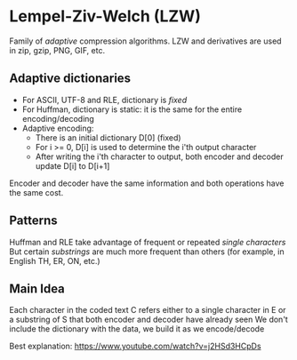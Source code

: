 Lempel-Ziv-Welch (LZW)
===========

Family of *adaptive* compression algorithms.
LZW and derivatives are used in zip, gzip, PNG, GIF, etc.

Adaptive dictionaries
-----------
* For ASCII, UTF-8 and RLE, dictionary is *fixed*
* For Huffman, dictionary is static: it is the same for the entire encoding/decoding
* Adaptive encoding:
    * There is an initial dictionary D[0] (fixed)
    * For i >= 0, D[i] is used to determine the i'th output character
    * After writing the i'th character to output, both encoder and decoder update D[i] to D[i+1]

Encoder and decoder have the same information and both operations have the same cost.

Patterns
---------
Huffman and RLE take advantage of frequent or repeated *single characters*
But certain *substrings* are much more frequent than others (for example, in English TH, ER, ON, etc.)


Main Idea
----------
Each character in the coded text C refers either to a single character in E or a substring of S that both encoder and decoder have already seen
We don't include the dictionary with the data, we build it as we encode/decode

Best explanation: <https://www.youtube.com/watch?v=j2HSd3HCpDs>